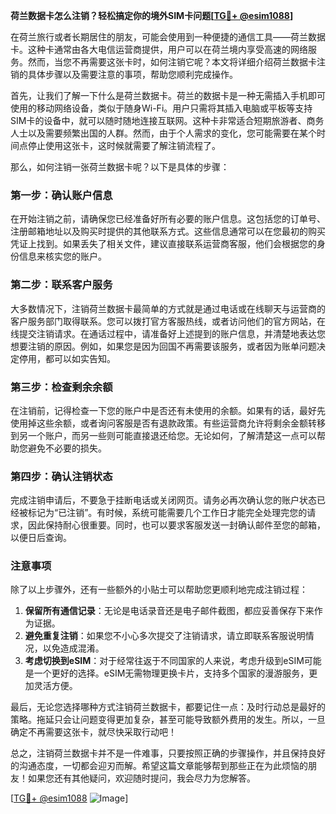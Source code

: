 **荷兰数据卡怎么注销？轻松搞定你的境外SIM卡问题[[TG💪+ @esim1088](https://t.me/s/esim1088)]**

在荷兰旅行或者长期居住的朋友，可能会使用到一种便捷的通信工具——荷兰数据卡。这种卡通常由各大电信运营商提供，用户可以在荷兰境内享受高速的网络服务。然而，当您不再需要这张卡时，如何注销它呢？本文将详细介绍荷兰数据卡注销的具体步骤以及需要注意的事项，帮助您顺利完成操作。

首先，让我们了解一下什么是荷兰数据卡。荷兰的数据卡是一种无需插入手机即可使用的移动网络设备，类似于随身Wi-Fi。用户只需将其插入电脑或平板等支持SIM卡的设备中，就可以随时随地连接互联网。这种卡非常适合短期旅游者、商务人士以及需要频繁出国的人群。然而，由于个人需求的变化，您可能需要在某个时间点停止使用这张卡，这时候就需要了解注销流程了。

那么，如何注销一张荷兰数据卡呢？以下是具体的步骤：

### **第一步：确认账户信息**
在开始注销之前，请确保您已经准备好所有必要的账户信息。这包括您的订单号、注册邮箱地址以及购买时提供的其他联系方式。这些信息通常可以在您最初的购买凭证上找到。如果丢失了相关文件，建议直接联系运营商客服，他们会根据您的身份信息来核实您的账户。

### **第二步：联系客户服务**
大多数情况下，注销荷兰数据卡最简单的方式就是通过电话或在线聊天与运营商的客户服务部门取得联系。您可以拨打官方客服热线，或者访问他们的官方网站，在线提交注销请求。在通话过程中，请准备好上述提到的账户信息，并清楚地表达您想要注销的原因。例如，如果您是因为回国不再需要该服务，或者因为账单问题决定停用，都可以如实告知。

### **第三步：检查剩余余额**
在注销前，记得检查一下您的账户中是否还有未使用的余额。如果有的话，最好先使用掉这些余额，或者询问客服是否有退款政策。有些运营商允许将剩余金额转移到另一个账户，而另一些则可能直接退还给您。无论如何，了解清楚这一点可以帮助您避免不必要的损失。

### **第四步：确认注销状态**
完成注销申请后，不要急于挂断电话或关闭网页。请务必再次确认您的账户状态已经被标记为“已注销”。有时候，系统可能需要几个工作日才能完全处理完您的请求，因此保持耐心很重要。同时，也可以要求客服发送一封确认邮件至您的邮箱，以便日后查询。

### **注意事项**
除了以上步骤外，还有一些额外的小贴士可以帮助您更顺利地完成注销过程：
1. **保留所有通信记录**：无论是电话录音还是电子邮件截图，都应妥善保存下来作为证据。
2. **避免重复注销**：如果您不小心多次提交了注销请求，请立即联系客服说明情况，以免造成混淆。
3. **考虑切换到eSIM**：对于经常往返于不同国家的人来说，考虑升级到eSIM可能是一个更好的选择。eSIM无需物理更换卡片，支持多个国家的漫游服务，更加灵活方便。

最后，无论您选择哪种方式注销荷兰数据卡，都要记住一点：及时行动总是最好的策略。拖延只会让问题变得更加复杂，甚至可能导致额外费用的发生。所以，一旦确定不再需要这张卡，就尽快采取行动吧！

总之，注销荷兰数据卡并不是一件难事，只要按照正确的步骤操作，并且保持良好的沟通态度，一切都会迎刃而解。希望这篇文章能够帮到那些正在为此烦恼的朋友！如果您还有其他疑问，欢迎随时提问，我会尽力为您解答。

[[TG💪+ @esim1088](https://t.me/s/esim1088) ![Image](https://i.postimg.cc/4NQfJmqS/Snipaste-2025-05-13-00-14-12.png)]